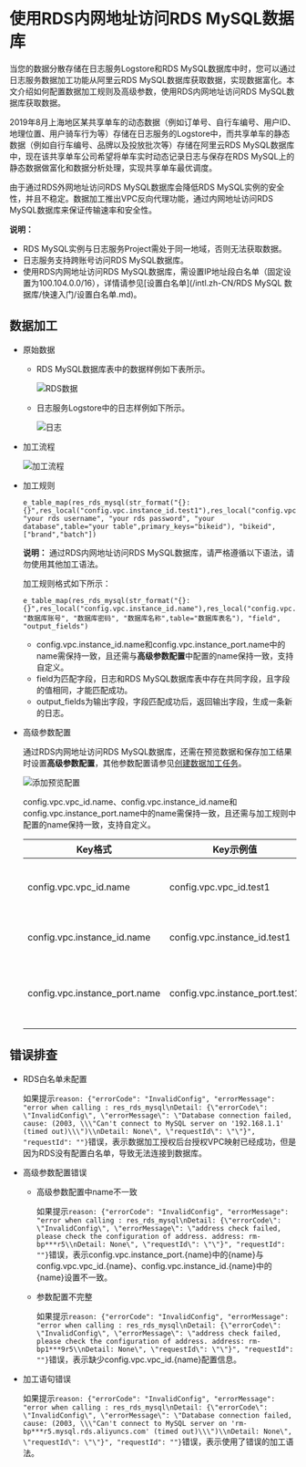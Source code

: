 # 使用RDS内网地址访问RDS MySQL数据库

当您的数据分散存储在日志服务Logstore和RDS MySQL数据库中时，您可以通过日志服务数据加工功能从阿里云RDS MySQL数据库获取数据，实现数据富化。本文介绍如何配置数据加工规则及高级参数，使用RDS内网地址访问RDS MySQL数据库获取数据。

2019年8月上海地区某共享单车的动态数据（例如订单号、自行车编号、用户ID、地理位置、用户骑车行为等）存储在日志服务的Logstore中，而共享单车的静态数据（例如自行车编号、品牌以及投放批次等）存储在阿里云RDS MySQL数据库中，现在该共享单车公司希望将单车实时动态记录日志与保存在RDS MySQL上的静态数据做富化和数据分析处理，实现共享单车最优调度。

由于通过RDS外网地址访问RDS MySQL数据库会降低RDS MySQL实例的安全性，并且不稳定。数据加工推出VPC反向代理功能，通过内网地址访问RDS MySQL数据库来保证传输速率和安全性。

**说明：**

-   RDS MySQL实例与日志服务Project需处于同一地域，否则无法获取数据。
-   日志服务支持跨账号访问RDS MySQL数据库。
-   使用RDS内网地址访问RDS MySQL数据库，需设置IP地址段白名单（固定设置为100.104.0.0/16），详情请参见[设置白名单](/intl.zh-CN/RDS MySQL 数据库/快速入门/设置白名单.md)。

## 数据加工

-   原始数据
    -   RDS MySQL数据库表中的数据样例如下表所示。

        ![RDS数据](https://static-aliyun-doc.oss-cn-hangzhou.aliyuncs.com/assets/img/zh-CN/7553749951/p135927.png)

    -   日志服务Logstore中的日志样例如下所示。

        ![日志](https://static-aliyun-doc.oss-cn-hangzhou.aliyuncs.com/assets/img/zh-CN/7553749951/p135928.png)

-   加工流程

    ![加工流程](https://static-aliyun-doc.oss-cn-hangzhou.aliyuncs.com/assets/img/zh-CN/8553749951/p135169.png)

-   加工规则

    ```
    e_table_map(res_rds_mysql(str_format("{}:{}",res_local("config.vpc.instance_id.test1"),res_local("config.vpc.instance_port.test1")), "your rds username", "your rds password", "your database",table="your table",primary_keys="bikeid"), "bikeid",["brand","batch"])
    ```

    **说明：** 通过RDS内网地址访问RDS MySQL数据库，请严格遵循以下语法，请勿使用其他加工语法。

    加工规则格式如下所示：

    ```
    e_table_map(res_rds_mysql(str_format("{}:{}",res_local("config.vpc.instance_id.name"),res_local("config.vpc.instance_port.name")), "数据库账号", "数据库密码", "数据库名称",table="数据库表名"), "field", "output_fields")
    ```

    -   config.vpc.instance\_id.name和config.vpc.instance\_port.name中的name需保持一致，且还需与**高级参数配置**中配置的name保持一致，支持自定义。
    -   field为匹配字段，日志和RDS MySQL数据库表中存在共同字段，且字段的值相同，才能匹配成功。
    -   output\_fields为输出字段，字段匹配成功后，返回输出字段，生成一条新的日志。
-   高级参数配置

    通过RDS内网地址访问RDS MySQL数据库，还需在预览数据和保存加工结果时设置**高级参数配置**，其他参数配置请参见[创建数据加工任务](/intl.zh-CN/数据加工/创建数据加工任务.md)。

    ![添加预览配置](https://static-aliyun-doc.oss-cn-hangzhou.aliyuncs.com/assets/img/zh-CN/8553749951/p100061.png)

    config.vpc.vpc\_id.name、config.vpc.instance\_id.name和config.vpc.instance\_port.name中的name需保持一致，且还需与加工规则中配置的name保持一致，支持自定义。

    |Key格式|Key示例值|Value示例值|说明|
    |-----|------|--------|--|
    |config.vpc.vpc\_id.name|config.vpc.vpc\_id.test1|vpc-uf6mskb0b\*\*\*\*n9yj|vpc\_id为RDS MySQL实例所属于的网络类型ID。|
    |config.vpc.instance\_id.name|config.vpc.instance\_id.test1|rm-uf6e61k\*\*\*\*ahd7|instance\_id为RDS MySQL实例ID。|
    |config.vpc.instance\_port.name|config.vpc.instance\_port.test1|3306|instance\_port为RDS MySQL实例内网地址端口。|


## 错误排查

-   RDS白名单未配置

    如果提示`reason: {"errorCode": "InvalidConfig", "errorMessage": "error when calling : res_rds_mysql\nDetail: {\"errorCode\": \"InvalidConfig\", \"errorMessage\": \"Database connection failed, cause: (2003, \\\"Can't connect to MySQL server on '192.168.1.1' (timed out)\\\")\\nDetail: None\", \"requestId\": \"\"}", "requestId": ""}`错误，表示数据加工授权后台授权VPC映射已经成功，但是因为RDS没有配置白名单，导致无法连接到数据库。

-   高级参数配置错误
    -   高级参数配置中name不一致

        如果提示`reason: {"errorCode": "InvalidConfig", "errorMessage": "error when calling : res_rds_mysql\nDetail: {\"errorCode\": \"InvalidConfig\", \"errorMessage\": \"address check failed, please check the configuration of address. address: rm-bp***r5\\nDetail: None\", \"requestId\": \"\"}", "requestId": ""}`错误，表示config.vpc.instance\_port.\{name\}中的\{name\}与config.vpc.vpc\_id.\{name\}、config.vpc.instance\_id.\{name\}中的\{name\}设置不一致。

    -   参数配置不完整

        如果提示`reason: {"errorCode": "InvalidConfig", "errorMessage": "error when calling : res_rds_mysql\nDetail: {\"errorCode\": \"InvalidConfig\", \"errorMessage\": \"address check failed, please check the configuration of address. address: rm-bp1***9r5\\nDetail: None\", \"requestId\": \"\"}", "requestId": ""}`错误，表示缺少config.vpc.vpc\_id.\{name\}配置信息。

-   加工语句错误

    如果提示`reason: {"errorCode": "InvalidConfig", "errorMessage": "error when calling : res_rds_mysql\nDetail: {\"errorCode\": \"InvalidConfig\", \"errorMessage\": \"Database connection failed, cause: (2003, \\\"Can't connect to MySQL server on 'rm-bp***r5.mysql.rds.aliyuncs.com' (timed out)\\\")\\nDetail: None\", \"requestId\": \"\"}", "requestId": ""}`错误，表示使用了错误的加工语法。


